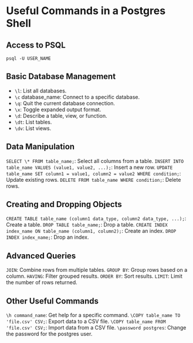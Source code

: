 # Useful Commands in a Postgres Shell

## Access to PSQL

`psql -U USER_NAME`

## Basic Database Management

- `\l`: List all databases.
- `\c` database_name: Connect to a specific database.
- `\q`: Quit the current database connection.
- `\x`: Toggle expanded output format.
- `\d`: Describe a table, view, or function.
- `\dt`: List tables.
- `\dv`: List views.

## Data Manipulation

`SELECT \* FROM table_name;`: Select all columns from a table.
`INSERT INTO table_name VALUES (value1, value2, ...);`: Insert a new row.
`UPDATE table_name SET column1 = value1, column2 = value2 WHERE condition;`: Update existing rows.
`DELETE FROM table_name WHERE condition;`: Delete rows.

## Creating and Dropping Objects

`CREATE TABLE table_name (column1 data_type, column2 data_type, ...);`: Create a table.
`DROP TABLE table_name;`: Drop a table.
`CREATE INDEX index_name ON table_name (column1, column2);`: Create an index.
`DROP INDEX index_name;`: Drop an index.

## Advanced Queries

`JOIN`: Combine rows from multiple tables.
`GROUP BY`: Group rows based on a column.
`HAVING`: Filter grouped results.
`ORDER BY`: Sort results.
`LIMIT`: Limit the number of rows returned.

## Other Useful Commands

`\h command_name`: Get help for a specific command.
`\COPY table_name TO 'file.csv' CSV;`: Export data to a CSV file.
`\COPY table_name FROM 'file.csv' CSV;`: Import data from a CSV file.
`\password postgres`: Change the password for the postgres user.
